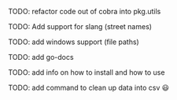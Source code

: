 
TODO: refactor code out of cobra into pkg.utils
 
TODO: Add support for slang (street names)

TODO: add windows support (file paths)

TODO: add go-docs

TODO: add info on how to install and how to use

TODO: add command to clean up data into csv 😃

